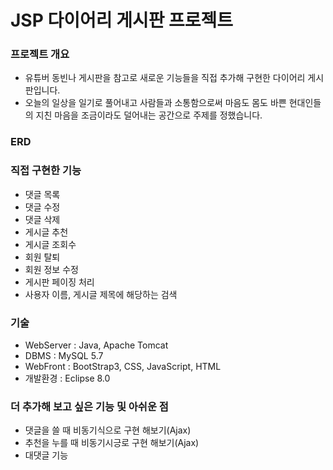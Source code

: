 # JSP 다이어리 게시판 프로젝트

### 프로젝트 개요

* 유튜버 동빈나 게시판을 참고로 새로운 기능들을 직접 추가해 구현한 다이어리 게시판입니다.
* 오늘의 일상을 일기로 풀어내고 사람들과 소통함으로써 마음도 몸도 바쁜 현대인들의 지친 마음을 조금이라도 덜어내는 공간으로 주제를 정했습니다.


### ERD



### 직접 구현한 기능
* 댓글 목록 
* 댓글 수정
* 댓글 삭제
* 게시글 추천
* 게시글 조회수
* 회원 탈퇴
* 회원 정보 수정 
* 게시판 페이징 처리
* 사용자 이름, 게시글 제목에 해당하는 검색

### 기술
* WebServer : Java, Apache Tomcat
* DBMS : MySQL 5.7
* WebFront : BootStrap3, CSS, JavaScript, HTML
* 개발환경 : Eclipse 8.0

### 더 추가해 보고 싶은 기능 및 아쉬운 점
* 댓글을 쓸 때 비동기식으로 구현 해보기(Ajax)
* 추천을 누를 때 비동기시긍로 구현 해보기(Ajax)
* 대댓글 기능
